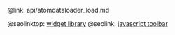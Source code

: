 @link: api/atomdataloader_load.md

@seolinktop: [widget library](https://webix.com)
@seolink: [javascript toolbar](https://webix.com/widget/toolbar/)